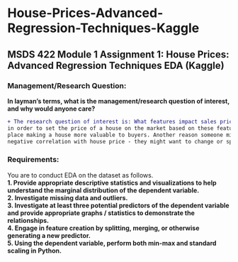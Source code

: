 # House-Prices-Advanced-Regression-Techniques-Kaggle
## MSDS 422 Module 1 Assignment 1: House Prices: Advanced Regression Techniques EDA (Kaggle) 
### Management/Research Question:
**In layman’s terms, what is the management/research question of interest, and why would anyone care?**<br>
```diff
+ The research question of interest is: What features impact sales price? Someone might care about this<br>
in order to set the price of a house on the market based on these features knowing that, for example, a fire<br>
place making a house more valuable to buyers. Another reason someone might care is if a certain feature has a <br>
negative correlation with house price - they might want to change or spin that feature for the sale.
```
### Requirements:
You are to conduct EDA on the dataset as follows. <br>
**1. Provide appropriate descriptive statistics and visualizations to help understand the marginal distribution of the dependent variable.**<br>
**2. Investigate missing data and outliers.**<br>
**3. Investigate at least three potential predictors of the dependent variable and provide appropriate graphs / statistics to demonstrate the relationships.**<br>
**4. Engage in feature creation by splitting, merging, or otherwise generating a new predictor.**<br>
**5. Using the dependent variable, perform both min-max and standard scaling in Python.**<br>


